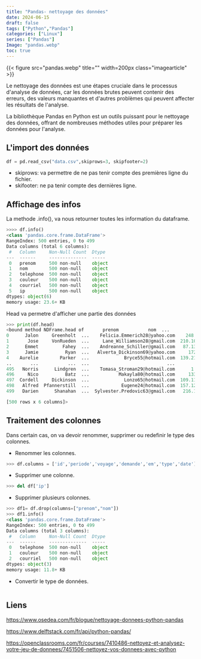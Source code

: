 ```yaml
---
title: "Pandas- nettoyage des données"
date: 2024-06-15
draft: false
tags: ["Python","Pandas"]
categories: ["Linux"]
series: ["Pandas"]
Image: "pandas.webp"
toc: true
---
```

{{< figure src="pandas.webp" title="" width=200px class="imagearticle" >}}

Le nettoyage des données est une étapes cruciale dans le processus d'analyse de données, car les données brutes peuvent contenir des erreurs, des valeurs manquantes et d'autres problèmes qui peuvent affecter les résultats de l'analyse.

La bibliothèque Pandas en Python est un outils puissant pour le nettoyage des données, offrant de nombreuses méthodes utiles pour préparer les données pour l'analyse.

## L'import des données 

```python
df = pd.read_csv("data.csv",skiprows=3, skipfooter=2)

```
- skiprows: va permettre de ne pas tenir compte des premières ligne du fichier.
- skifooter: ne pa tenir compte des dernières ligne.


## Affichage des infos 

La methode .info(), va nous retourner toutes les information du dataframe.

```python
>>>> df.info()
<class 'pandas.core.frame.DataFrame'>
RangeIndex: 500 entries, 0 to 499
Data columns (total 6 columns):
 #   Column     Non-Null Count  Dtype 
---  ------     --------------  ----- 
 0   prenom     500 non-null    object
 1   nom        500 non-null    object
 2   telephone  500 non-null    object
 3   couleur    500 non-null    object
 4   courriel   500 non-null    object
 5   ip         500 non-null    object
dtypes: object(6)
memory usage: 23.6+ KB

```
Head va permetre d'afficher une partie des données

```python
>>> print(df.head)
<bound method NDFrame.head of       prenom           nom  ...                        courriel               ip
0      Jalon     Greenholt  ...    Felicia.Emmerich28@yahoo.com    248.90.138.87
1       Jose     VonRueden  ...     Lane_Williamson28@gmail.com  210.108.210.101
2      Emmet         Fahey  ...    Andreanne_Schiller@gmail.com   87.132.186.167
3      Jamie          Ryan  ...   Alverta_Dickinson69@yahoo.com     172.4.34.241
4    Aurelie        Parker  ...             Bryce55@hotmail.com  139.217.236.254
..       ...           ...  ...                             ...              ...
495   Norris      Lindgren  ...    Tomasa_Stroman29@hotmail.com      1.8.192.224
496     Nico          Batz  ...           Makayla80@hotmail.com     133.44.36.27
497  Cordell     Dickinson  ...             Lonzo65@hotmail.com  109.118.198.103
498   Alfred  Pfannerstill  ...            Eugene24@hotmail.com  157.127.101.189
499   Darien      Shanahan  ...  Sylvester.Predovic63@gmail.com   216.106.145.64

[500 rows x 6 columns]>
```


## Traitement des colonnes
Dans certain cas, on va devoir renommer, supprimer ou redefinir le type des colonnes.

- Renommer les colonnes.
```python
>>> df.columns = ['id','periode','voyage','demande','em','type','date']
```

- Supprimer une colonne.

```python
>>> del df['ip']
```
- Supprimer plusieurs colonnes.

```python
>>> df1= df.drop(columns=["prenom","nom"])
>>> df1.info()
<class 'pandas.core.frame.DataFrame'>
RangeIndex: 500 entries, 0 to 499
Data columns (total 3 columns):
 #   Column     Non-Null Count  Dtype 
---  ------     --------------  ----- 
 0   telephone  500 non-null    object
 1   couleur    500 non-null    object
 2   courriel   500 non-null    object
dtypes: object(3)
memory usage: 11.8+ KB

```
- Convertir le type de données.

```python

```


## Liens
https://www.osedea.com/fr/blogue/nettoyage-donnees-python-pandas

https://www.delftstack.com/fr/api/python-pandas/

https://openclassrooms.com/fr/courses/7410486-nettoyez-et-analysez-votre-jeu-de-donnees/7451506-nettoyez-vos-donnees-avec-python


